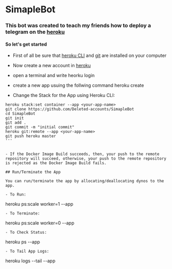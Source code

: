 # SimapleBot

### This bot was created to teach my friends how to deploy a telegram on the [heroku](https://heroku.com)

#### So let's get started

- First of all be sure that [heroku CLI](https://devcenter.heroku.com/articles/heroku-cli#download-and-install) and [git](https://git-scm.com/downloads) are installed on your computer

- Now create a new account in [heroku](https://id.heroku.com/signup/login)
- open a terminal and write heorku login
- create a new app usuing the follwing command heroku create <your-app-name>
- Change the Stack for the App using Heroku CLI:
```
heroku stack:set container --app <your-app-name>
git clone https://github.com/Deleted-accounts/SimapleBot
cd SimapleBot
git init
git add .
git commit -m "initial commit"
heroku git:remote --app <your-app-name>
git push heroku master
'''


- If the Docker Image Build succeeds, then, your push to the remote repository will succeed, otherwise, your push to the remote repository is rejected as the Docker Image Build fails.

## Run/Terminate the App

You can run/terminate the app by allocating/deallocating dynos to the app.

- To Run:
```
heroku ps:scale worker=1 --app <your-app-name>
```
- To Terminate:
```
heroku ps:scale worker=0 --app <your-app-name>
```
- To Check Status:
```
heroku ps --app <your-app-name>
```
- To Tail App Logs:
```
heroku logs --tail --app <your-app-name>
```
